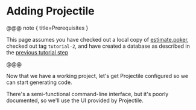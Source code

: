 # Adding Projectile

@@@ note { title=Prerequisites }

This page assumes you have checked out a local copy of [estimate.poker](https://github.com/KyleU/estimate.poker),
checked out tag `tutorial-2`, and have created a database as described in the [previous tutorial step](02_database-setup.md) 

@@@

Now that we have a working project, let's get Projectile configured so we can start generating code.

There's a semi-functional command-line interface, but it's poorly documented, so we'll use the UI provided by Projectile.
